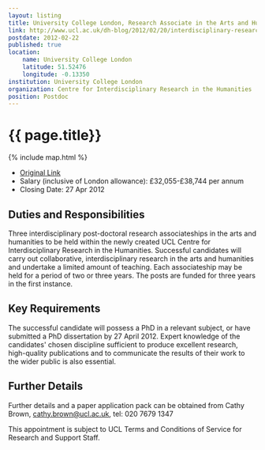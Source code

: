```yaml
---
layout: listing
title: University College London, Research Associate in the Arts and Humanities
link: http://www.ucl.ac.uk/dh-blog/2012/02/20/interdisciplinary-research-posts/
postdate: 2012-02-22
published: true
location:
    name: University College London
    latitude: 51.52476
    longitude: -0.13350
institution: University College London
organization: Centre for Interdisciplinary Research in the Humanities
position: Postdoc
---
```


# {{ page.title}}

{% include map.html %}


* [Original Link](http://www.ucl.ac.uk/dh-blog/2012/02/20/interdisciplinary-research-posts/)
* Salary (inclusive of London allowance): £32,055-£38,744 per annum
* Closing Date: 27 Apr 2012

## Duties and Responsibilities
Three interdisciplinary post-doctoral research associateships in the arts and humanities to be held within the newly created UCL Centre for Interdisciplinary Research in the Humanities. Successful candidates will carry out collaborative, interdisciplinary research in the arts and humanities and undertake a limited amount of teaching. Each associateship may be held for a period of two or three years. The posts are funded for three years in the first instance.

## Key Requirements
The successful candidate will possess a PhD in a relevant subject, or have submitted a PhD dissertation by 27 April 2012. Expert knowledge of the candidates' chosen discipline sufficient to produce excellent research, high-quality publications and to communicate the results of their work to the wider public is also essential.

## Further Details
Further details and a paper application pack can be obtained from Cathy Brown, cathy.brown@ucl.ac.uk, tel: 020 7679 1347

This appointment is subject to UCL Terms and Conditions of Service for Research and Support Staff.